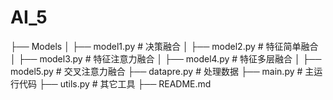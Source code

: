 # AI_5

├── Models
│   ├── model1.py # 决策融合
│   ├── model2.py # 特征简单融合
│   ├── model3.py # 特征注意力融合
│   ├── model4.py # 特征多层融合
│   ├── model5.py # 交叉注意力融合
├── datapre.py # 处理数据
├── main.py # 主运行代码
├── utils.py # 其它工具
├── README.md
